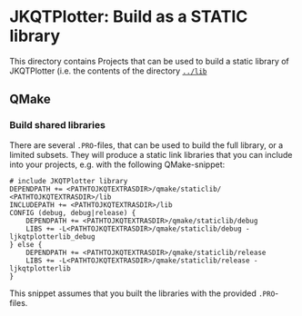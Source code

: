 # JKQTPlotter: Build as a STATIC library

This directory contains Projects that can be used to build a static library of JKQTPlotter (i.e. the contents of the directory [`../lib`](../lib)

## QMake

### Build shared libraries
There are several `.PRO`-files, that can be used to build the full library, or a limited subsets. They will produce a static link libraries that you can include into your projects, e.g. with the following QMake-snippet:

```.qmake
# include JKQTPlotter library
DEPENDPATH += <PATHTOJKQTEXTRASDIR>/qmake/staticlib/ <PATHTOJKQTEXTRASDIR>/lib
INCLUDEPATH += <PATHTOJKQTEXTRASDIR>/lib
CONFIG (debug, debug|release) {
    DEPENDPATH += <PATHTOJKQTEXTRASDIR>/qmake/staticlib/debug
    LIBS += -L<PATHTOJKQTEXTRASDIR>/qmake/staticlib/debug -ljkqtplotterlib_debug
} else {
    DEPENDPATH += <PATHTOJKQTEXTRASDIR>/qmake/staticlib/release
    LIBS += -L<PATHTOJKQTEXTRASDIR>/qmake/staticlib/release -ljkqtplotterlib
}
```

This snippet assumes that you built the libraries with the provided `.PRO`-files.



